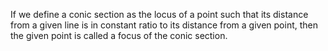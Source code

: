 If we define a conic section as the locus of a point such that its
distance from a given line is in constant ratio to its distance from a
given point, then the given point is called a focus of the conic
section.
